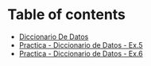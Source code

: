 # Table of contents

* [Diccionario De Datos](README.md)
* [Practica - Diccionario de Datos - Ex.5](practica-diccionario-de-datos-ex.5.md)
* [Practica - Diccionario de Datos - Ex.6](practica-diccionario-de-datos-ex.6.md)
